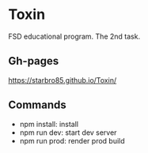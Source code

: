 # Toxin
FSD educational program. The 2nd task.
## Gh-pages
https://starbro85.github.io/Toxin/
## Commands
 - npm install: install
 - npm run dev: start dev server
 - npm run prod: render prod build